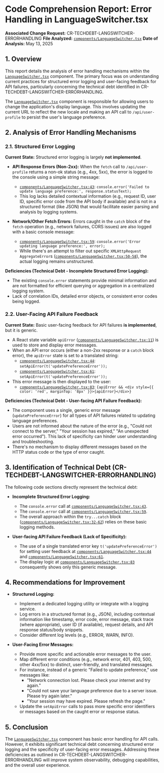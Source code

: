 # Code Comprehension Report: Error Handling in LanguageSwitcher.tsx

**Associated Change Request:** CR-TECHDEBT-LANGSWITCHER-ERRORHANDLING
**File Analyzed:** [`components/LanguageSwitcher.tsx`](components/LanguageSwitcher.tsx)
**Date of Analysis:** May 13, 2025

## 1. Overview

This report details the analysis of error handling mechanisms within the [`LanguageSwitcher.tsx`](components/LanguageSwitcher.tsx) component. The primary focus was on understanding current practices for structured error logging and user-facing feedback for API failures, particularly concerning the technical debt identified in CR-TECHDEBT-LANGSWITCHER-ERRORHANDLING.

The [`LanguageSwitcher.tsx`](components/LanguageSwitcher.tsx) component is responsible for allowing users to change the application's display language. This involves updating the current URL to reflect the new locale and making an API call to `/api/user-profile` to persist the user's language preference.

## 2. Analysis of Error Handling Mechanisms

### 2.1. Structured Error Logging

**Current State:** Structured error logging is largely **not implemented**.

*   **API Response Errors (Non-2xx):** When the `fetch` call to `/api/user-profile` returns a non-ok status (e.g., 4xx, 5xx), the error is logged to the console using a simple string message:
    *   [`components/LanguageSwitcher.tsx:43`](components/LanguageSwitcher.tsx:43): `console.error('Failed to update language preference:', response.statusText);`
    *   This log lacks detailed contextual information (e.g., request ID, user ID, specific error code from the API body if available) and is not in a structured format (like JSON) that would facilitate easier parsing and analysis by logging systems.

*   **Network/Other Fetch Errors:** Errors caught in the `catch` block of the `fetch` operation (e.g., network failures, CORS issues) are also logged with a basic console message:
    *   [`components/LanguageSwitcher.tsx:59`](components/LanguageSwitcher.tsx:59): `console.error('Error updating language preference:', error);`
    *   While there's an attempt to filter out specific `XMLHttpRequest` `AggregateError`s ([`components/LanguageSwitcher.tsx:50-58`](components/LanguageSwitcher.tsx:50-58)), the actual logging remains unstructured.

**Deficiencies (Technical Debt - Incomplete Structured Error Logging):**
*   The existing `console.error` statements provide minimal information and are not formatted for efficient querying or aggregation in a centralized logging system.
*   Lack of correlation IDs, detailed error objects, or consistent error codes being logged.

### 2.2. User-Facing API Failure Feedback

**Current State:** Basic user-facing feedback for API failures **is implemented**, but it is generic.

*   A React state variable `apiError` ([`components/LanguageSwitcher.tsx:11`](components/LanguageSwitcher.tsx:11)) is used to store and display error messages.
*   When an API error occurs (either a non-2xx response or a `catch` block error), the `apiError` state is set to a translated string:
    *   [`components/LanguageSwitcher.tsx:44`](components/LanguageSwitcher.tsx:44): `setApiError(t('updatePreferenceError'));`
    *   [`components/LanguageSwitcher.tsx:61`](components/LanguageSwitcher.tsx:61): `setApiError(t('updatePreferenceError'));`
*   This error message is then displayed to the user:
    *   [`components/LanguageSwitcher.tsx:83`](components/LanguageSwitcher.tsx:83): `{apiError && <div style={{ color: 'red', marginTop: '8px' }}>{apiError}</div>}`

**Deficiencies (Technical Debt - User-facing API Failure Feedback):**
*   The component uses a single, generic error message (`updatePreferenceError`) for all types of API failures related to updating language preferences.
*   Users are not informed about the nature of the error (e.g., "Could not connect to the server," "Your session has expired," "An unexpected error occurred"). This lack of specificity can hinder user understanding and troubleshooting.
*   There's no mechanism to display different messages based on the HTTP status code or the type of error caught.

## 3. Identification of Technical Debt (CR-TECHDEBT-LANGSWITCHER-ERRORHANDLING)

The following code sections directly represent the technical debt:

*   **Incomplete Structured Error Logging:**
    *   The `console.error` call at [`components/LanguageSwitcher.tsx:43`](components/LanguageSwitcher.tsx:43).
    *   The `console.error` call at [`components/LanguageSwitcher.tsx:59`](components/LanguageSwitcher.tsx:59).
    *   The overall approach within the `try...catch` block ([`components/LanguageSwitcher.tsx:32-62`](components/LanguageSwitcher.tsx:32-62)) relies on these basic logging methods.

*   **User-facing API Failure Feedback (Lack of Specificity):**
    *   The use of a single translated error key `t('updatePreferenceError')` for setting user feedback at [`components/LanguageSwitcher.tsx:44`](components/LanguageSwitcher.tsx:44) and [`components/LanguageSwitcher.tsx:61`](components/LanguageSwitcher.tsx:61).
    *   The display logic at [`components/LanguageSwitcher.tsx:83`](components/LanguageSwitcher.tsx:83) consequently shows only this generic message.

## 4. Recommendations for Improvement

*   **Structured Logging:**
    *   Implement a dedicated logging utility or integrate with a logging service.
    *   Log errors in a structured format (e.g., JSON), including contextual information like timestamp, error code, error message, stack trace (where appropriate), user ID (if available), request details, and API response status/body snippets.
    *   Consider different log levels (e.g., ERROR, WARN, INFO).

*   **User-Facing Error Messages:**
    *   Provide more specific and actionable error messages to the user.
    *   Map different error conditions (e.g., network error, 401, 403, 500, other 4xx/5xx) to distinct, user-friendly, and translated messages.
    *   For instance, instead of a generic "Failed to update preference," use messages like:
        *   "Network connection lost. Please check your internet and try again."
        *   "Could not save your language preference due to a server issue. Please try again later."
        *   "Your session may have expired. Please refresh the page."
    *   Update the `setApiError` calls to pass more specific error identifiers or messages based on the caught error or response status.

## 5. Conclusion

The [`LanguageSwitcher.tsx`](components/LanguageSwitcher.tsx) component has basic error handling for API calls. However, it exhibits significant technical debt concerning structured error logging and the specificity of user-facing error messages. Addressing these deficiencies as outlined in CR-TECHDEBT-LANGSWITCHER-ERRORHANDLING will improve system observability, debugging capabilities, and the overall user experience.